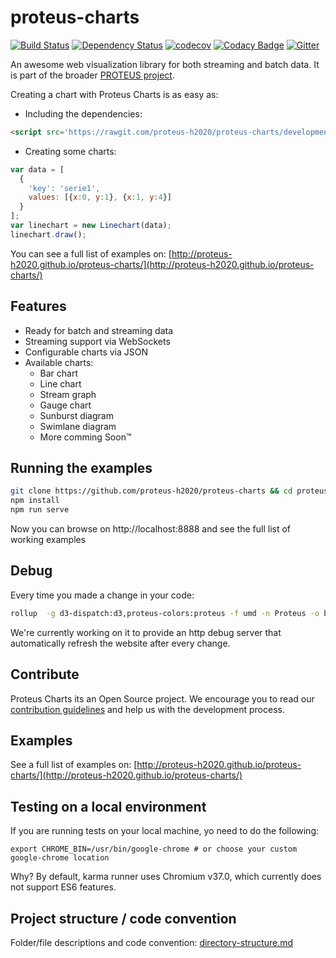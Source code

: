 proteus-charts 
==============
[![Build Status](https://travis-ci.org/proteus-h2020/proteus-charts.svg?branch=development)](https://travis-ci.org/proteus-h2020/proteus-charts)
[![Dependency Status](https://www.versioneye.com/user/projects/57303069a0ca35004baf8700/badge.svg?style=flat)](https://www.versioneye.com/user/projects/57303069a0ca35004baf8700)
[![codecov](https://codecov.io/gh/proteus-h2020/proteus-charts/branch/development/graph/badge.svg)](https://codecov.io/gh/proteus-h2020/proteus-charts/branch/development)
[![Codacy Badge](https://api.codacy.com/project/badge/grade/828f75b1887540969e7e79937715198b)](https://www.codacy.com/app/nachogarcia91/proteus-charts)
[![Gitter](https://img.shields.io/gitter/room/proteus-h2020/proteus-charts.svg?maxAge=2592000)](https://gitter.im/proteus-h2020/proteus-charts)

An awesome web visualization library for both streaming and batch data. It is part of the broader [PROTEUS project](http://www.proteus-bigdata.com/). 

Creating a chart with Proteus Charts is as easy as:

- Including the dependencies: 
```html
<script src='https://rawgit.com/proteus-h2020/proteus-charts/development/dist/proteus-charts.js'></script>
```
- Creating some charts:
```js
var data = [
  {
    'key': 'serie1',
    values: [{x:0, y:1}, {x:1, y:4}]
  }
];
var linechart = new Linechart(data);
linechart.draw();
```
You can see a full list of examples on: [http://proteus-h2020.github.io/proteus-charts/](http://proteus-h2020.github.io/proteus-charts/)

Features
--------
- Ready for batch and streaming data
- Streaming support via WebSockets
- Configurable charts via JSON
- Available charts:
  - Bar chart
  - Line chart
  - Stream graph
  - Gauge chart
  - Sunburst diagram
  - Swimlane diagram
  - More comming Soon™

Running the examples
--------------------
```bash
git clone https://github.com/proteus-h2020/proteus-charts && cd proteus-charts
npm install
npm run serve
```
Now you can browse on http://localhost:8888 and see the full list of working examples

Debug
----------
Every time you made a change in your code:
```bash
rollup  -g d3-dispatch:d3,proteus-colors:proteus -f umd -n Proteus -o build/bundle.js -- index.js
```

We're currently working on it to provide an http debug server that automatically refresh the website after every change.

Contribute
----------
Proteus Charts its an Open Source project. We encourage you to read our [contribution guidelines](https://github.com/proteus-h2020/proteus-charts/blob/master/CONTRIBUTING.md) and help us with the development process.

## Examples

See a full list of examples on: [http://proteus-h2020.github.io/proteus-charts/](http://proteus-h2020.github.io/proteus-charts/)
## Testing on a local environment
If you are running tests on your local machine, yo need to do the following:

`export CHROME_BIN=/usr/bin/google-chrome # or choose your custom google-chrome location`

Why? By default, karma runner uses Chromium v37.0, which currently does not support ES6 features.

## Project structure / code convention
Folder/file descriptions and code convention: [directory-structure.md](https://github.com/PROTEUS-H2020/proteus-graphs/blob/master/directory-structure.md) 
